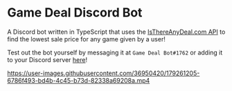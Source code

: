 # Game Deal Discord Bot

A Discord bot written in TypeScript that uses the [IsThereAnyDeal.com API](https://isthereanydeal.com) to find the lowest sale price for any game given by a user!

Test out the bot yourself by messaging it at `Game Deal Bot#1762` or adding it to your Discord server [here](https://discord.com/api/oauth2/authorize?client_id=982402171473637408&permissions=277025769472&scope=bot%20applications.commands)!

https://user-images.githubusercontent.com/36950420/179261205-6786f493-bd4b-4c45-b73d-82338a69208a.mp4
